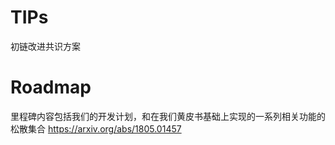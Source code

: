 # TIPs
初链改进共识方案

# Roadmap

里程碑内容包括我们的开发计划，和在我们黄皮书基础上实现的一系列相关功能的松散集合
https://arxiv.org/abs/1805.01457
